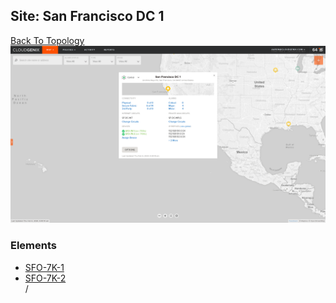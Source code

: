 ## Site: San Francisco DC 1
[Back To Topology](../README.md)
<img alt="Site Card" src="site-info.png" width="1110">

### Elements
<ul>
<li>
<A href="fSFO-7K-1/README.md">SFO-7K-1</A>
</li>
<li>
<A href="fSFO-7K-2/README.md">SFO-7K-2</A>
</li>
/
</ul>
